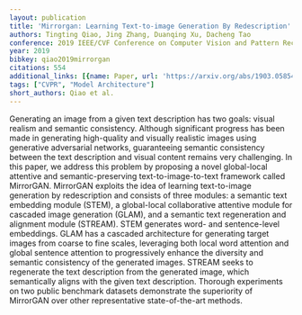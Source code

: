 ```yaml
---
layout: publication
title: 'Mirrorgan: Learning Text-to-image Generation By Redescription'
authors: Tingting Qiao, Jing Zhang, Duanqing Xu, Dacheng Tao
conference: 2019 IEEE/CVF Conference on Computer Vision and Pattern Recognition (CVPR)
year: 2019
bibkey: qiao2019mirrorgan
citations: 554
additional_links: [{name: Paper, url: 'https://arxiv.org/abs/1903.05854'}]
tags: ["CVPR", "Model Architecture"]
short_authors: Qiao et al.
---
```

Generating an image from a given text description has two goals: visual
realism and semantic consistency. Although significant progress has been made
in generating high-quality and visually realistic images using generative
adversarial networks, guaranteeing semantic consistency between the text
description and visual content remains very challenging. In this paper, we
address this problem by proposing a novel global-local attentive and
semantic-preserving text-to-image-to-text framework called MirrorGAN. MirrorGAN
exploits the idea of learning text-to-image generation by redescription and
consists of three modules: a semantic text embedding module (STEM), a
global-local collaborative attentive module for cascaded image generation
(GLAM), and a semantic text regeneration and alignment module (STREAM). STEM
generates word- and sentence-level embeddings. GLAM has a cascaded architecture
for generating target images from coarse to fine scales, leveraging both local
word attention and global sentence attention to progressively enhance the
diversity and semantic consistency of the generated images. STREAM seeks to
regenerate the text description from the generated image, which semantically
aligns with the given text description. Thorough experiments on two public
benchmark datasets demonstrate the superiority of MirrorGAN over other
representative state-of-the-art methods.